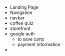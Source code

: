 - Landing Page
- Navigation
- navbar
- coffee quiz
- storefront
- google auth
	- to save carts
	- payment information
- 